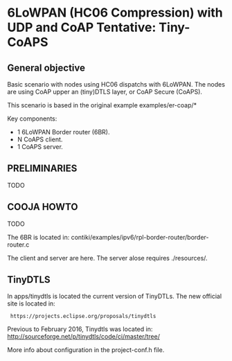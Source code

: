 6LoWPAN (HC06 Compression) with UDP and CoAP
Tentative:  Tiny-CoAPS
===================================================

General objective 
-------------
  Basic scenario with nodes using HC06 dispatchs with 6LoWPAN. 
  The nodes are using CoAP upper an (tiny)DTLS layer, or CoAP Secure (CoAPS).

  This scenario is based in the original example examples/er-coap/*

  Key components:
   - 1 6LoWPAN  Border router (6BR).
   - N  CoAPS client.
   - 1  CoAPS server. 

PRELIMINARIES
------------- 

TODO

COOJA HOWTO
-----------

TODO 

  The 6BR is located in:
     contiki/examples/ipv6/rpl-border-router/border-router.c

  The client and server are here. The server alose requires ./resources/.

  
TinyDTLS
-----------
	
  In apps/tinydtls is located the current version of TinyDTLs. 
  The new official site is located in: 

     https://projects.eclipse.org/proposals/tinydtls

  Previous  to February 2016, Tinydtls was located in:
     http://sourceforge.net/p/tinydtls/code/ci/master/tree/

  More info about configuration in the project-conf.h file.
